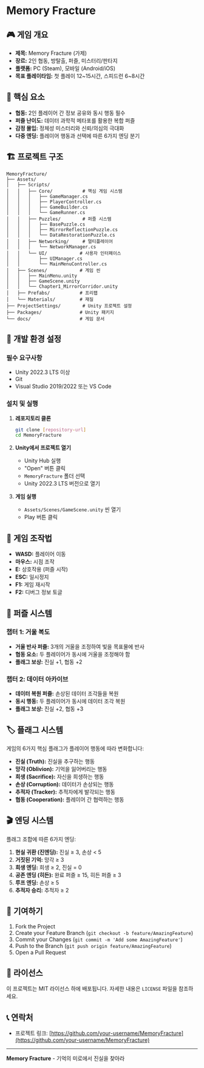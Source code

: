 # Memory Fracture

## 🎮 게임 개요
- **제목:** Memory Fracture (가제)
- **장르:** 2인 협동, 방탈출, 퍼즐, 미스터리/판타지
- **플랫폼:** PC (Steam), 모바일 (Android/iOS)
- **목표 플레이타임:** 첫 플레이 12~15시간, 스피드런 6~8시간

## 🌟 핵심 요소
- **협동:** 2인 플레이어 간 정보 공유와 동시 행동 필수
- **퍼즐 난이도:** 데이터 과학적 메타포를 활용한 복합 퍼즐
- **감정 몰입:** 정체성 미스터리와 신뢰/의심의 극대화
- **다중 엔딩:** 플레이어 행동과 선택에 따른 6가지 엔딩 분기

## 🏗️ 프로젝트 구조
```
MemoryFracture/
├── Assets/
│   ├── Scripts/
│   │   ├── Core/           # 핵심 게임 시스템
│   │   │   ├── GameManager.cs
│   │   │   ├── PlayerController.cs
│   │   │   ├── GameBuilder.cs
│   │   │   └── GameRunner.cs
│   │   ├── Puzzles/        # 퍼즐 시스템
│   │   │   ├── BasePuzzle.cs
│   │   │   ├── MirrorReflectionPuzzle.cs
│   │   │   └── DataRestorationPuzzle.cs
│   │   ├── Networking/     # 멀티플레이어
│   │   │   └── NetworkManager.cs
│   │   └── UI/            # 사용자 인터페이스
│   │       ├── UIManager.cs
│   │       └── MainMenuController.cs
│   ├── Scenes/            # 게임 씬
│   │   ├── MainMenu.unity
│   │   ├── GameScene.unity
│   │   └── Chapter1_MirrorCorridor.unity
│   ├── Prefabs/           # 프리팹
│   └── Materials/         # 재질
├── ProjectSettings/        # Unity 프로젝트 설정
├── Packages/              # Unity 패키지
└── docs/                  # 게임 문서
```

## 🚀 개발 환경 설정

### 필수 요구사항
- Unity 2022.3 LTS 이상
- Git
- Visual Studio 2019/2022 또는 VS Code

### 설치 및 실행
1. **레포지토리 클론**
   ```bash
   git clone [repository-url]
   cd MemoryFracture
   ```

2. **Unity에서 프로젝트 열기**
   - Unity Hub 실행
   - "Open" 버튼 클릭
   - `MemoryFracture` 폴더 선택
   - Unity 2022.3 LTS 버전으로 열기

3. **게임 실행**
   - `Assets/Scenes/GameScene.unity` 씬 열기
   - Play 버튼 클릭

## 🎯 게임 조작법
- **WASD:** 플레이어 이동
- **마우스:** 시점 조작
- **E:** 상호작용 (퍼즐 시작)
- **ESC:** 일시정지
- **F1:** 게임 재시작
- **F2:** 디버그 정보 토글

## 🧩 퍼즐 시스템
### 챕터 1: 거울 복도
- **거울 반사 퍼즐:** 3개의 거울을 조정하여 빛을 목표물에 반사
- **협동 요소:** 두 플레이어가 동시에 거울을 조정해야 함
- **플래그 보상:** 진실 +1, 협동 +2

### 챕터 2: 데이터 아카이브
- **데이터 복원 퍼즐:** 손상된 데이터 조각들을 복원
- **동시 행동:** 두 플레이어가 동시에 데이터 조각 복원
- **플래그 보상:** 진실 +2, 협동 +3

## 🏷️ 플래그 시스템
게임의 6가지 핵심 플래그가 플레이어 행동에 따라 변화합니다:

- **진실 (Truth):** 진실을 추구하는 행동
- **망각 (Oblivion):** 기억을 잃어버리는 행동
- **희생 (Sacrifice):** 자신을 희생하는 행동
- **손상 (Corruption):** 데이터가 손상되는 행동
- **추적자 (Tracker):** 추적자에게 발각되는 행동
- **협동 (Cooperation):** 플레이어 간 협력하는 행동

## 🎬 엔딩 시스템
플래그 조합에 따른 6가지 엔딩:

1. **현실 귀환 (진엔딩):** 진실 ≥ 3, 손상 < 5
2. **거짓된 기억:** 망각 ≥ 3
3. **희생 엔딩:** 희생 ≥ 2, 진실 = 0
4. **공존 엔딩 (히든):** 완료 퍼즐 ≥ 15, 히든 퍼즐 ≥ 3
5. **루프 엔딩:** 손상 ≥ 5
6. **추적자 승리:** 추적자 ≥ 2

## 🤝 기여하기
1. Fork the Project
2. Create your Feature Branch (`git checkout -b feature/AmazingFeature`)
3. Commit your Changes (`git commit -m 'Add some AmazingFeature'`)
4. Push to the Branch (`git push origin feature/AmazingFeature`)
5. Open a Pull Request

## 📝 라이선스
이 프로젝트는 MIT 라이선스 하에 배포됩니다. 자세한 내용은 `LICENSE` 파일을 참조하세요.

## 📞 연락처
- 프로젝트 링크: [https://github.com/your-username/MemoryFracture](https://github.com/your-username/MemoryFracture)

---
**Memory Fracture** - 기억의 미로에서 진실을 찾아라